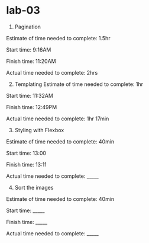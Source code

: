 # lab-03
1. Pagination

Estimate of time needed to complete: 1.5hr

Start time: 9:16AM

Finish time: 11:20AM

Actual time needed to complete: 2hrs

2. Templating
Estimate of time needed to complete: 1hr

Start time: 11:32AM

Finish time: 12:49PM

Actual time needed to complete: 1hr 17min

3. Styling with Flexbox

Estimate of time needed to complete: 40min

Start time: 13:00

Finish time: 13:11

Actual time needed to complete: _____

4. Sort the images

Estimate of time needed to complete: 40min

Start time: _____

Finish time: _____

Actual time needed to complete: _____
